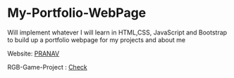 # My-Portfolio-WebPage
Will implement whatever I will learn in HTML,CSS, JavaScript and Bootstrap to build up a portfolio webpage for my projects and about me


Website: [PRANAV]( https://mystery01092000.github.io/My-Portfolio-WebPage/index.html)

RGB-Game-Project : [Check](https://mystery01092000.github.io/My-Portfolio-WebPage/RGB-Guessing-Game/rgbGame.html)
